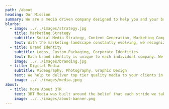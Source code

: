 ```yaml
---
path: /about
heading: Our Mission
summary: We are a media driven company designed to help you and your brand reach new heights by giving you the media tools you need to reach your planned goals and company vision.
blurbs:
  - image: ../../images/strategy.jpg
    title: Marketing Strategy
    subtitle: Social Media Strategy, Content Generation, Marketing Campaigns
    text: With the marketing landscape constantly evolving, we recognize that clear communication is key. Our mission is to provide custom tailored marketing programs that cater to your company’s specific needs. By doing so, we aim to consistently deliver brand identity and media content that generates positive and impactful results for you and your customers.
  - title: Brand Identity
    subtitle: Logos, Custom Packaging, Corporate Identities
    text: Each brand identity is unique to each individual company. We provide personalized logos, custom packaging, corporate identities, as well as anything your company might need to help shape and identify your brand in order to resonate with your intended audience.
    image: ../../images/branding.jpg
  - title: Digital Media
    subtitle: Videography, Photography, Graphic Design
    text: We help to deliver top tier quality media to your clients in a variety of formats. We create tailored content to help you reach the customers you want and need.
    image: ../../images/media.jpeg
about: 
  - title: More About 3TR
    text: 3RT Media was built around the belief that each stride we take and every choice we make reflects our identity and values. It is when we share the stories that shaped who we are today, that we have the opportunity to truly impact our audience’s life. Our mission is to enable your company to forge deeper connections with your clients, crafting a more personal relationship with those you wish to serve. Let 3TR Media help you, by bringing your products and services to life through tailor-made videos, meticulously crafted for you and your brand.
    image: ../../images/about-banner.png
---
```

